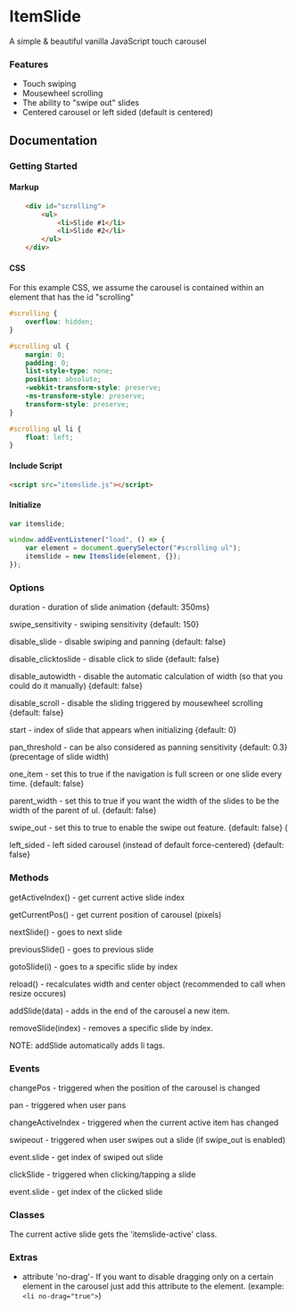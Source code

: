 # ItemSlide

A simple & beautiful vanilla JavaScript touch carousel

### Features
- Touch swiping
- Mousewheel scrolling
- The ability to "swipe out" slides
- Centered carousel or left sided (default is centered)

## Documentation

### Getting Started

#### Markup
```html
    <div id="scrolling">
        <ul>
            <li>Slide #1</li>
            <li>Slide #2</li>
        </ul>
    </div>
```

#### CSS

For this example CSS, we assume the carousel is contained within an element that has the id "scrolling"

```css
#scrolling {
    overflow: hidden;
}

#scrolling ul {
    margin: 0;
    padding: 0;
    list-style-type: none;
    position: absolute;
    -webkit-transform-style: preserve;
    -ms-transform-style: preserve;
    transform-style: preserve;
}

#scrolling ul li {
    float: left;
}
```

#### Include Script

```html
<script src="itemslide.js"></script>
```

#### Initialize

```js
var itemslide;

window.addEventListener("load", () => {
    var element = document.querySelector("#scrolling ul");
    itemslide = new Itemslide(element, {});
});
```

### Options

duration - duration of slide animation {default: 350ms}

swipe_sensitivity - swiping sensitivity {default: 150}

disable_slide - disable swiping and panning {default: false}

disable_clicktoslide - disable click to slide {default: false}

disable_autowidth - disable the automatic calculation of width (so that you could do it manually) {default: false}

disable_scroll - disable the sliding triggered by mousewheel scrolling {default: false}

start - index of slide that appears when initializing {default: 0}

pan_threshold - can be also considered as panning sensitivity {default: 0.3}(precentage of slide width)

one_item - set this to true if the navigation is full screen or one slide every time. {default: false}

parent_width - set this to true if you want the width of the slides to be the width of the parent of ul. {default: false}

swipe_out - set this to true to enable the swipe out feature. {default: false} (

left_sided - left sided carousel (instead of default force-centered) {default: false}

### Methods

getActiveIndex() - get current active slide index

getCurrentPos() - get current position of carousel (pixels)

nextSlide() - goes to next slide

previousSlide() - goes to previous slide

gotoSlide(i) - goes to a specific slide by index

reload() - recalculates width and center object (recommended to call when resize occures)

addSlide(data) - adds in the end of the carousel a new item.

removeSlide(index) - removes a specific slide by index.

NOTE: addSlide automatically adds li tags.

### Events

changePos - triggered when the position of the carousel is changed

pan - triggered when user pans

changeActiveIndex - triggered when the current active item has changed

swipeout - triggered when user swipes out a slide (if swipe_out is enabled)

event.slide - get index of swiped out slide

clickSlide - triggered when clicking/tapping a slide

event.slide - get index of the clicked slide

### Classes

The current active slide gets the 'itemslide-active' class.

### Extras

- attribute 'no-drag'- If you want to disable dragging only on a certain element in the carousel just add this attribute to the element. (example: ```<li no-drag="true">```)
